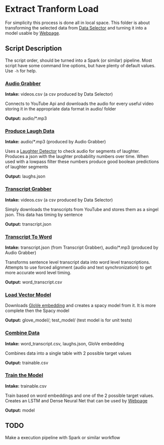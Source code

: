 # Extract Tranform Load

For simplicity this process is done all in local space. This folder is about transforming the selected data from [Data Selector](../Data%20Selector/) and turning it into a model usable by [Webpage](../Webpage/).

## Script Description

The script order, should be turned into a Spark (or similar) pipeline. Most script have some command line options, but have plenty of default values. Use `-h` for help.

### [Audio Grabber](AudioGrabber.py)

**Intake:** videos.csv (a csv produced by Data Selector)

Connects to YouTube Api and downloads the audio for every useful video storing it in the appropriate data format in audio/ folder

**Output:** audio/\*.mp3

### [Produce Laugh Data](ProduceLaughData.py)

**Intake:** audio/\*.mp3 (produced by Audio Grabber)

Uses a [Laughter Detector](https://github.com/jrgillick/laughter-detection) to check audio for segments of laughter. Produces a json with the laughter probability numbers over time. When used with a lowpass filter these numbers produce good boolean predictions of laughter segments

**Output:** laughs.json

### [Transcript Grabber](TranscriptGrabber.py)

**Intake:** videos.csv (a csv produced by Data Selector)

Simply downloads the transcripts from YouTube and stores them as a singel json. This data has timing by sentence

**Output:** transcript.json

### [Transcript To Word](TranscriptToWord.py)

**Intake:** transcript.json (from Transcript Grabber), audio/\*.mp3 (produced by Audio Grabber)

Transforms sentence level transcript data into word level transcriptions. Attempts to use forced alignment (audio and text synchronization) to get more accurate word level timing.

**Output:** word_transcript.csv

### [Load Vector Model](GetSpacyModel.py)

Downloads [GloVe embedding](https://nlp.stanford.edu/projects/glove/) and creates a spacy model from it. It is more complete then the Spacy model

**Output:** glove_model/; test_model/ (test model is for unit tests) 

### [Combine Data](TableMaker.py)

**Intake:** word_transcript.csv, laughs.json, GloVe embedding

Combines data into a single table with 2 possible target values

**Output:** trainable.csv

### [Train the Model](Train.py)

**Intake:** trainable.csv

Train based on word embeddings and one of the 2 possible target values. Creates an LSTM and Dense Neural Net that can be used by [Webpage](../Webpage)

**Output:** model

## TODO

Make a execution pipeline with Spark or similar workflow
